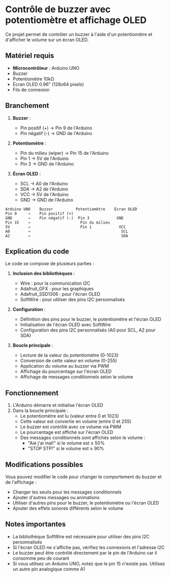 # Contrôle de buzzer avec potentiomètre et affichage OLED

Ce projet permet de contrôler un buzzer à l'aide d'un potentiomètre et d'afficher le volume sur un écran OLED.

## Matériel requis

- **Microcontrôleur** : Arduino UNO
- Buzzer
- Potentiomètre 10kΩ
- Écran OLED 0.96" (128x64 pixels)
- Fils de connexion

## Branchement

1. **Buzzer** :
   - Pin positif (+) → Pin 9 de l'Arduino
   - Pin négatif (-) → GND de l'Arduino

2. **Potentiomètre** :
   - Pin du milieu (wiper) → Pin 15 de l'Arduino
   - Pin 1 → 5V de l'Arduino
   - Pin 3 → GND de l'Arduino

3. **Écran OLED** :
   - SCL → A0 de l'Arduino
   - SDA → A2 de l'Arduino
   - VCC → 5V de l'Arduino
   - GND → GND de l'Arduino

```
Arduino UNO    Buzzer          Potentiomètre    Écran OLED
Pin 9     →    Pin positif (+)  
GND       →    Pin négatif (-)  Pin 3            GND
Pin 15    →                      Pin du milieu
5V        →                      Pin 1            VCC
A0        →                                        SCL
A2        →                                        SDA
```

## Explication du code

Le code se compose de plusieurs parties :

1. **Inclusion des bibliothèques** :
   - Wire : pour la communication I2C
   - Adafruit_GFX : pour les graphiques
   - Adafruit_SSD1306 : pour l'écran OLED
   - SoftWire : pour utiliser des pins I2C personnalisés

2. **Configuration** :
   - Définition des pins pour le buzzer, le potentiomètre et l'écran OLED
   - Initialisation de l'écran OLED avec SoftWire
   - Configuration des pins I2C personnalisés (A0 pour SCL, A2 pour SDA)

3. **Boucle principale** :
   - Lecture de la valeur du potentiomètre (0-1023)
   - Conversion de cette valeur en volume (0-255)
   - Application du volume au buzzer via PWM
   - Affichage du pourcentage sur l'écran OLED
   - Affichage de messages conditionnels selon le volume

## Fonctionnement

1. L'Arduino démarre et initialise l'écran OLED
2. Dans la boucle principale :
   - Le potentiomètre est lu (valeur entre 0 et 1023)
   - Cette valeur est convertie en volume (entre 0 et 255)
   - Le buzzer est contrôlé avec ce volume via PWM
   - Le pourcentage est affiché sur l'écran OLED
   - Des messages conditionnels sont affichés selon le volume :
     - "Aie j'ai mal!" si le volume est ≥ 50%
     - "STOP STP!" si le volume est ≥ 90%

## Modifications possibles

Vous pouvez modifier le code pour changer le comportement du buzzer et de l'affichage :

- Changer les seuils pour les messages conditionnels
- Ajouter d'autres messages ou animations
- Utiliser d'autres pins pour le buzzer, le potentiomètre ou l'écran OLED
- Ajouter des effets sonores différents selon le volume

## Notes importantes

- La bibliothèque SoftWire est nécessaire pour utiliser des pins I2C personnalisés
- Si l'écran OLED ne s'affiche pas, vérifiez les connexions et l'adresse I2C
- Le buzzer peut être contrôlé directement par le pin de l'Arduino car il consomme peu de courant
- Si vous utilisez un Arduino UNO, notez que le pin 15 n'existe pas. Utilisez un autre pin analogique comme A1 